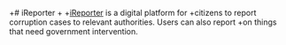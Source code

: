 +# iReporter
+
+[iReporter](https://vino-jasuba.github.io/iReporter/) is a digital platform for 
+citizens to report corruption cases to relevant authorities. Users can also report 
+on things that need government intervention.
